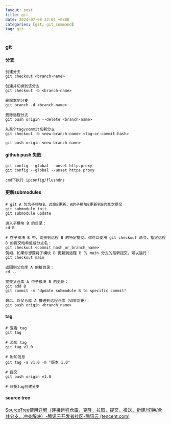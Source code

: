 ```yaml
---
layout: post
title: git
date: 2024-07-08 22:04 +0800
categories: [git, git_command]
tag: git
---
```


### git

#### 分支

```git
创建分支
git checkout <branch-name>

创建并切换到该分支
git checkout -b <branch-name>

删除本地分支
git branch -d <branch-name>

删除远程分支
git push origin --delete <branch-name>

从某个tag/commit切新分支
git checkout -b <new-branch-name> <tag-or-commit-hash>

git push origin <new-branch-name>
```



#### github push 失败

```git
git config --global --unset http.proxy 
git config --global --unset https.proxy

cmd下执行 ipconfig/flushdns
```

#### 更新submodules

```git
# git A 包含子模块B，远端B更新，A的子模块B更新到B的某次提交
git submodule init
git submodule update

进入子模块 B 的目录：
cd B

# 在子模块 B 中，切换到远程 B 的特定提交。你可以使用 git checkout 命令，指定远程 B 的提交哈希值或分支名：
git checkout <commit_hash_or_branch_name>
例如，如果你想要将子模块 B 更新到远程 B 的 main 分支的最新提交，可以运行：
git checkout main

返回到父仓库 A 的根目录：
cd ..

提交父仓库 A 中子模块 B 的更新：
git add B
git commit -m "Update submodule B to specific commit"

最后，将父仓库 A 推送到远程仓库（如果需要）：
git push origin <branch_name>
```



#### tag

```git
# 查看 tag
git tag

# 添加 tag
git tag v1.0

# 附加信息
git tag -a v1.0 -m "版本 1.0"

# 提交
git push origin v1.0

# 根据tag创建分支
```

#### 

#### source tree

[SourceTree使用详解（连接远程仓库，克隆，拉取，提交，推送，新建/切换/合并分支，冲突解决）-腾讯云开发者社区-腾讯云 (tencent.com)](https://cloud.tencent.com/developer/article/1650541)
